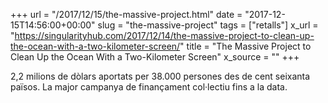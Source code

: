+++
url = "/2017/12/15/the-massive-project.html"
date = "2017-12-15T14:56:00+00:00"
slug = "the-massive-project"
tags = ["retalls"]
x_url = "https://singularityhub.com/2017/12/14/the-massive-project-to-clean-up-the-ocean-with-a-two-kilometer-screen/"
title = "The Massive Project to Clean Up the Ocean With a Two-Kilometer Screen"
x_source = ""
+++


2,2 milions de dòlars aportats per 38.000 persones des de cent seixanta països. La major campanya de finançament col·lectiu fins a la data.
